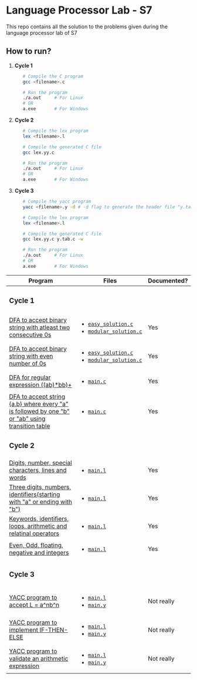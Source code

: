 # Language Processor Lab - S7

This repo contains all the solution to the problems given during the language processor lab of S7

## How to run?

1. **Cycle 1**

   ```sh
      # Compile the C program
      gcc <filename>.c

      # Run the program
      ./a.out     # For Linux
      # OR
      a.exe       # For Windows
   ```

2. **Cycle 2**

   ```sh
      # Compile the lex program
      lex <filename>.l

      # Compile the generated C file
      gcc lex.yy.c

      # Run the program
      ./a.out     # For Linux
      # OR
      a.exe       # For Windows
   ```

3. **Cycle 3**

   ```sh
      # Compile the yacc program
      yacc <filename>.y -d # -d flag to generate the header file "y.tab.h"

      # Compile the lex program
      lex <filename>.l

      # Compile the generated C file
      gcc lex.yy.c y.tab.c -w

      # Run the program
      ./a.out     # For Linux
      # OR
      a.exe       # For Windows
   ```

| Program                                                                                                                  | Files                                                                                                                                                             | Documented? |
| ------------------------------------------------------------------------------------------------------------------------ | ----------------------------------------------------------------------------------------------------------------------------------------------------------------- | ----------- |
| <h3>**Cycle 1**</h3>                                                                                                     |
| [DFA to accept binary string with atleast two consecutive 0s](./cycle_1/consecutive_zeros/)                              | <ul><li>[`easy_solution.c`](./cycle_1/consecutive_zeros/easy_solution.c)</li><li>[`modular_solution.c`](./cycle_1/consecutive_zeros/modular_solution.c)</li></ul> | Yes         |
| [DFA to accept binary string with even number of 0s](./cycle_1/even_zeros/)                                              | <ul><li>[`easy_solution.c`](./cycle_1/even_zeros/easy_solution.c)</li><li>[`modular_solution.c`](./cycle_1/even_zeros/modular_solution.c)</li></ul>               | Yes         |
| [DFA for regular expression ((ab)\*bb)+](./cycle_1/regex_ab/)                                                            | <ul><li>[`main.c`](./cycle_1/regex_ab/main.c)</li></ul>                                                                                                           | Yes         |
| [DFA to accept string {a,b} where every "a" is followed by one "b" or "ab" using transition table](./cycle_1/ab_or_aab/) | <ul><li>[`main.c`](./cycle_1/ab_or_aab/main.c)</li></ul>                                                                                                          | Yes         |
| <h3>**Cycle 2**</h3>                                                                                                     |
| [Digits, number, special characters, lines and words](./cycle_2/experiment_1/)                                           | <ul><li>[`main.l`](./cycle_2/experiment_1/main.l)</li></ul>                                                                                                       | Yes         |
| [Three digits, numbers, identifiers(starting with "a" or ending with "b")](./cycle_2/experiment_2/)                      | <ul><li>[`main.l`](./cycle_2/experiment_2/main.l)</li></ul>                                                                                                       | Yes         |
| [Keywords, identifiers, loops, arithmetic and relatinal operators](./cycle_2/experiment_3/)                              | <ul><li>[`main.l`](./cycle_2/experiment_3/main.l)</li></ul>                                                                                                       | Yes         |
| [Even, Odd, floating, negative and integers](./cycle_2/experiment_4/)                                                    | <ul><li>[`main.l`](./cycle_2/experiment_4/main.l)</li></ul>                                                                                                       | Yes         |
| <h3>**Cycle 3**</h3>                                                                                                     |
| [YACC program to accept L = a^nb^n](./cycle_3/experiment_1/)                                                             | <ul><li>[`main.l`](./cycle_3/experiment_1/main.l)</li><li>[`main.y`](./cycle_3/experiment_1/main.y)</li></ul>                                                     | Not really  |
| [YACC program to implement IF-THEN-ELSE](./cycle_3/experiment_2/)                                                        | <ul><li>[`main.l`](./cycle_3/experiment_2/main.l)</li><li>[`main.y`](./cycle_3/experiment_2/main.y)</li></ul>                                                     | Not really  |
| [YACC program to validate an arithmetic expression](./cycle_3/experiment_3/)                                             | <ul><li>[`main.l`](./cycle_3/experiment_3/main.l)</li><li>[`main.y`](./cycle_3/experiment_3/main.y)</li></ul>                                                     | Not really  |
